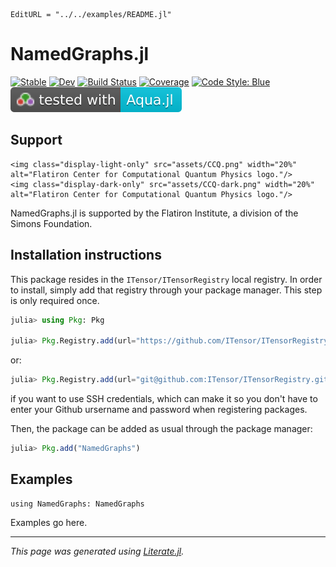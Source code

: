 ```@meta
EditURL = "../../examples/README.jl"
```

# NamedGraphs.jl

[![Stable](https://img.shields.io/badge/docs-stable-blue.svg)](https://itensor.github.io/NamedGraphs.jl/stable/)
[![Dev](https://img.shields.io/badge/docs-dev-blue.svg)](https://itensor.github.io/NamedGraphs.jl/dev/)
[![Build Status](https://github.com/ITensor/NamedGraphs.jl/actions/workflows/Tests.yml/badge.svg?branch=main)](https://github.com/ITensor/NamedGraphs.jl/actions/workflows/Tests.yml?query=branch%3Amain)
[![Coverage](https://codecov.io/gh/ITensor/NamedGraphs.jl/branch/main/graph/badge.svg)](https://codecov.io/gh/ITensor/NamedGraphs.jl)
[![Code Style: Blue](https://img.shields.io/badge/code%20style-blue-4495d1.svg)](https://github.com/invenia/BlueStyle)
[![Aqua](https://raw.githubusercontent.com/JuliaTesting/Aqua.jl/master/badge.svg)](https://github.com/JuliaTesting/Aqua.jl)

## Support

```@raw html
<img class="display-light-only" src="assets/CCQ.png" width="20%" alt="Flatiron Center for Computational Quantum Physics logo."/>
<img class="display-dark-only" src="assets/CCQ-dark.png" width="20%" alt="Flatiron Center for Computational Quantum Physics logo."/>
```


NamedGraphs.jl is supported by the Flatiron Institute, a division of the Simons Foundation.

## Installation instructions

This package resides in the `ITensor/ITensorRegistry` local registry.
In order to install, simply add that registry through your package manager.
This step is only required once.
```julia
julia> using Pkg: Pkg

julia> Pkg.Registry.add(url="https://github.com/ITensor/ITensorRegistry")
```
or:
```julia
julia> Pkg.Registry.add(url="git@github.com:ITensor/ITensorRegistry.git")
```
if you want to use SSH credentials, which can make it so you don't have to enter your Github ursername and password when registering packages.

Then, the package can be added as usual through the package manager:

```julia
julia> Pkg.add("NamedGraphs")
```

## Examples

````@example index
using NamedGraphs: NamedGraphs
````

Examples go here.

---

*This page was generated using [Literate.jl](https://github.com/fredrikekre/Literate.jl).*

